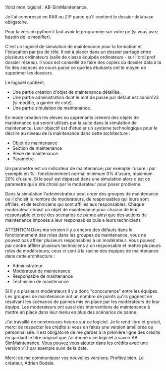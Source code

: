 Voici mon logiciel : AB-SimMaintenance.

Je l'ai compressé en RAR ou ZIP parce qu'il contient le dossier database obligatoire.

Pour la version python il faut avoir le programme sur votre pc (si vous avez besoin de le modifier).

C'est un logiciel de simulation de maintenance pour la formation et l'éducation par jeu de rôle.
Il est à placer dans un dossier partagé entre plusieurs ordinateurs (salle de classe équipée ordinateurs - sur l'ordi prof dossier réseau).
Il vous est conseillé de faire des copies du dossier data à la fin des séances de cours parce ce que les étudiants ont le moyen de supprimer les dossiers.

Le logiciel contient.
- Une partie création d'objet de maintenance détaillée.
- Une partie administration dont le mot de passe par défaut est admin123 (si modifié, a garder de coté).
- Une partie simulation de maintenance.

En mode création les eleves ou apprenants créeent des objets de maintenance qui seront utilisés par la suite dans la simulation de maintenance.
Leur objectif est d'étudier un système technologique pour le décrire au niveau de la maintenance dans cette architecture :

- Objet de maintenance
- Section de maintenance
- Piece de maintenance
- Parametre

Un paramétre est un indicateur de maintenance; par exemple l'usure : par exemple en % : fonctionnement normal minimum 0% d'usure, maximum 20% d'usure.
Si le seuil est dépassé dans une simulation alors c'est ce parametre qui a été choisi par le moderateur pour poser probleme.

Dans la simulation l'administrateur peut creer des groupes de maintenance ou il choisit le nombre de moderateurs, de responsables qui leurs sont affiliés, et de techniciens qui sont affiliés aux responsables.
Chaque moderateur choisit un objet de maintenance pour chacun de leur responsable et cree des scenarios de panne ainsi que des actions de maintenance imposés a leur responsables puis a leurs techniciens

ATTENTION Dans ma version il y a encore des défauts dans le fonctionnement des roles dans les groupes de maintenance, vous ne pouvez pas affilier plusieurs responsables à un modérateur.
Vous pouvez par contre affilier plusieurs techniciens à un responsable et mettre plusieurs roles de modérateurs; ceux ci sont à la racine des équipes de maintenance dans cette architecture :

- Administrateur
- Modérateur de maintenance
- Responsable de maintenance
- Technicien de maintenance

Si il y a plusieurs modérateurs il y a donc "conccurence" entre les équipes.
Les groupes de maintenance ont un nombre de points qu'ils gagnent en résolvant les scénarios de pannes mis en place par les modérateurs de leur équipe.
Les moderateurs ont aussi des interventions de maintenance à mettre en place dans leur menu en plus des scénarios de panne.

J'ai travaillé de nombreuses heures sur ce logiciel. Je le rend libre et gratuit, merci de respecter les crédits si vous en faites une version améliorée ou personnalisée.
Il est obligatoire de me garder à la première ligne des crédits en gardant le titre original que j'ai donné à ce logiciel à savoir AB SimMaintenance.
Vous pouvez vous ajouter dans les crédits avec une version v1.1 par exemple suivi de la date.

Merci de me communiquer vos nouvelles versions. Profitez bien.
Le créateur, Adrien Bodele.
